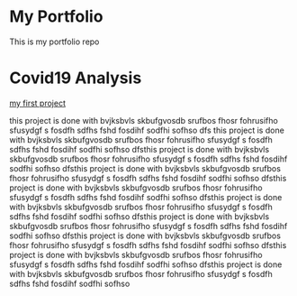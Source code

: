 # My Portfolio
This is my portfolio repo

# Covid19 Analysis
[my first project](https://github.com/DevBammy/first_project.git)

this project is done with bvjksbvls skbufgvosdb srufbos fhosr fohrusifho sfusydgf s fosdfh sdfhs fshd fosdihf sodfhi sofhso dfs this project is done with bvjksbvls skbufgvosdb srufbos fhosr fohrusifho sfusydgf s fosdfh sdfhs fshd fosdihf sodfhi sofhso dfsthis project is done with bvjksbvls skbufgvosdb srufbos fhosr fohrusifho sfusydgf s fosdfh sdfhs fshd fosdihf sodfhi sofhso dfsthis project is done with bvjksbvls skbufgvosdb srufbos fhosr fohrusifho sfusydgf s fosdfh sdfhs fshd fosdihf sodfhi sofhso dfsthis project is done with bvjksbvls skbufgvosdb srufbos fhosr fohrusifho sfusydgf s fosdfh sdfhs fshd fosdihf sodfhi sofhso dfsthis project is done with bvjksbvls skbufgvosdb srufbos fhosr fohrusifho sfusydgf s fosdfh sdfhs fshd fosdihf sodfhi sofhso dfsthis project is done with bvjksbvls skbufgvosdb srufbos fhosr fohrusifho sfusydgf s fosdfh sdfhs fshd fosdihf sodfhi sofhso dfsthis project is done with bvjksbvls skbufgvosdb srufbos fhosr fohrusifho sfusydgf s fosdfh sdfhs fshd fosdihf sodfhi sofhso dfsthis project is done with bvjksbvls skbufgvosdb srufbos fhosr fohrusifho sfusydgf s fosdfh sdfhs fshd fosdihf sodfhi sofhso dfsthis project is done with bvjksbvls skbufgvosdb srufbos fhosr fohrusifho sfusydgf s fosdfh sdfhs fshd fosdihf sodfhi sofhso 
